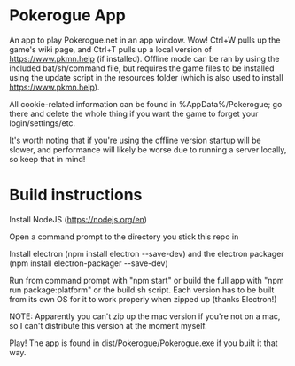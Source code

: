 # Pokerogue App
An app to play Pokerogue.net in an app window. Wow! Ctrl+W pulls up the game's wiki page, and Ctrl+T pulls up a local version of https://www.pkmn.help (if installed). Offline mode can be ran by using the included bat/sh/command file, but requires the game files to be installed using the update script in the resources folder (which is also used to install https://www.pkmn.help).

All cookie-related information can be found in %AppData%/Pokerogue; go there and delete the whole thing if you want the game to forget your login/settings/etc.

It's worth noting that if you're using the offline version startup will be slower, and performance will likely be worse due to running a server locally, so keep that in mind!

# Build instructions

Install NodeJS (https://nodejs.org/en)

Open a command prompt to the directory you stick this repo in

Install electron (npm install electron --save-dev) and the electron packager (npm install electron-packager --save-dev)

Run from command prompt with "npm start" or build the full app with "npm run package:platform" or the build.sh script. Each version has to be built from its own OS for it to work properly when zipped up (thanks Electron!)

NOTE: Apparently you can't zip up the mac version if you're not on a mac, so I can't distribute this version at the moment myself.

Play! The app is found in dist/Pokerogue/Pokerogue.exe if you built it that way.
